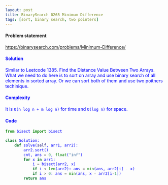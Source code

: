 ```yaml
---
layout: post
title: BinarySearch 0265 Minimum Difference
tags: [sort, binary search, two pointers]
---
```


#### Problem statement

<a href="https://binarysearch.com/problems/Minimum-Difference/"> <font color = blue>https://binarysearch.com/problems/Minimum-Difference/

#### Solution
Similar to Leetcode 1385. Find the Distance Value Between Two Arrays. What we need to do here is to sort on array and use binary search of all elements in sorted array. Or we can sort both of them and use two poitners techinique.

#### Complexity
It is `O(n log n + m log n)` for time and `O(log n)` for space.

#### Code
```python
from bisect import bisect

class Solution:
    def solve(self, arr1, arr2):
        arr2.sort()
        cnt, ans = 0, float("inf")
        for x in arr1:
            i = bisect(arr2, x)
            if i < len(arr2): ans = min(ans, arr2[i] - x)
            if i > 0: ans = min(ans, x - arr2[i-1])
        return ans
```
